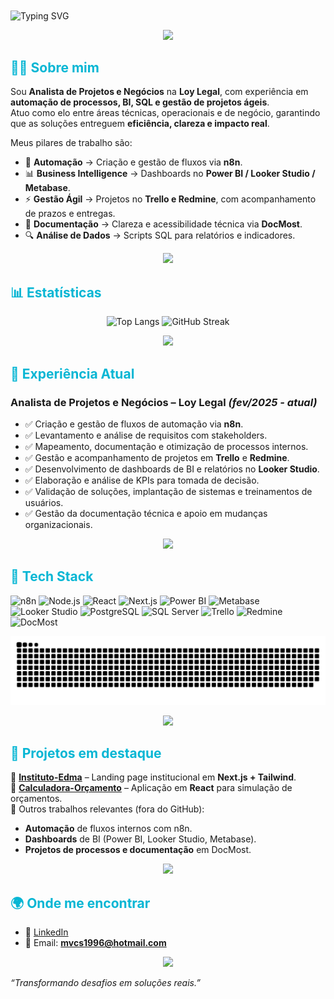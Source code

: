 <!-- Header animado -->
<img align="center" src="https://readme-typing-svg.herokuapp.com?font=Livvic&size=28&duration=4000&pause=1000&color=06B6D4&center=true&vCenter=true&width=1000&lines=Oi%2C+eu+sou+o+Marcos+Conterno+👋;Analista+de+Projetos+e+Negócios;Automação+%7C+BI+%7C+Gestão+de+Projetos;Transformando+processos+em+resultados!" alt="Typing SVG" />

<p align="center">
  <img src="https://capsule-render.vercel.app/api?type=rect&color=0:06B6D4,100:16A34A&height=2&section=footer" />
</p>

## <span style="color:#06B6D4">👨‍💻 Sobre mim</span>
Sou **Analista de Projetos e Negócios** na **Loy Legal**, com experiência em **automação de processos, BI, SQL e gestão de projetos ágeis**.  
Atuo como elo entre áreas técnicas, operacionais e de negócio, garantindo que as soluções entreguem **eficiência, clareza e impacto real**.  

Meus pilares de trabalho são:  
- 🚀 **Automação** → Criação e gestão de fluxos via **n8n**.  
- 📊 **Business Intelligence** → Dashboards no **Power BI / Looker Studio / Metabase**.  
- ⚡ **Gestão Ágil** → Projetos no **Trello e Redmine**, com acompanhamento de prazos e entregas.  
- 📝 **Documentação** → Clareza e acessibilidade técnica via **DocMost**.  
- 🔍 **Análise de Dados** → Scripts SQL para relatórios e indicadores.  

<p align="center">
  <img src="https://capsule-render.vercel.app/api?type=rect&color=0:06B6D4,100:16A34A&height=2&section=footer" />
</p>

## <span style="color:#06B6D4">📊 Estatísticas</span>
<p align="center">
  <img height="180em" src="https://github-readme-stats.vercel.app/api/top-langs/?username=MarcosConterno&layout=compact&theme=tokyonight" alt="Top Langs"/>
  <img height="180em" src="https://streak-stats.demolab.com?user=MarcosConterno&theme=tokyonight" alt="GitHub Streak"/>
</p>

<p align="center">
  <img src="https://capsule-render.vercel.app/api?type=rect&color=0:06B6D4,100:16A34A&height=2&section=footer" />
</p>

## <span style="color:#06B6D4">🏢 Experiência Atual</span>
### **Analista de Projetos e Negócios – Loy Legal** *(fev/2025 - atual)*
- ✅ Criação e gestão de fluxos de automação via **n8n**.  
- ✅ Levantamento e análise de requisitos com stakeholders.  
- ✅ Mapeamento, documentação e otimização de processos internos.  
- ✅ Gestão e acompanhamento de projetos em **Trello** e **Redmine**.  
- ✅ Desenvolvimento de dashboards de BI e relatórios no **Looker Studio**.  
- ✅ Elaboração e análise de KPIs para tomada de decisão.  
- ✅ Validação de soluções, implantação de sistemas e treinamentos de usuários.  
- ✅ Gestão da documentação técnica e apoio em mudanças organizacionais.  

<p align="center">
  <img src="https://capsule-render.vercel.app/api?type=rect&color=0:06B6D4,100:16A34A&height=2&section=footer" />
</p>

## <span style="color:#06B6D4">🔧 Tech Stack</span>
<p align="left">
  <img alt="n8n" src="https://img.shields.io/badge/n8n-EA4B8B?logo=n8n&logoColor=white"/>
  <img alt="Node.js" src="https://img.shields.io/badge/Node.js-339933?logo=node.js&logoColor=white"/>
  <img alt="React" src="https://img.shields.io/badge/React-20232A?logo=react&logoColor=61DAFB"/>
  <img alt="Next.js" src="https://img.shields.io/badge/Next.js-000000?logo=nextdotjs&logoColor=white"/>
  <img alt="Power BI" src="https://img.shields.io/badge/Power%20BI-F2C811?logo=powerbi&logoColor=black"/>
  <img alt="Metabase" src="https://img.shields.io/badge/Metabase-509EE3?logo=metabase&logoColor=white"/>
  <img alt="Looker Studio" src="https://img.shields.io/badge/Looker%20Studio-4285F4?logo=googleanalytics&logoColor=white"/>
  <img alt="PostgreSQL" src="https://img.shields.io/badge/PostgreSQL-4169E1?logo=postgresql&logoColor=white"/>
  <img alt="SQL Server" src="https://img.shields.io/badge/SQL%20Server-CC2927?logo=microsoftsqlserver&logoColor=white"/>
  <img alt="Trello" src="https://img.shields.io/badge/Trello-0052CC?logo=trello&logoColor=white"/>
  <img alt="Redmine" src="https://img.shields.io/badge/Redmine-B32024?logo=redmine&logoColor=white"/>
  <img alt="DocMost" src="https://img.shields.io/badge/DocMost-0A0A0A?logo=readme&logoColor=white"/>
</p>

<!-- Snake Animation -->
<p align="center">
  <img src="https://raw.githubusercontent.com/Platane/snk/output/github-contribution-grid-snake.svg" alt="snake animation"/>
</p>

<p align="center">
  <img src="https://capsule-render.vercel.app/api?type=rect&color=0:06B6D4,100:16A34A&height=2&section=footer" />
</p>

## <span style="color:#06B6D4">📌 Projetos em destaque</span>
🔹 [**Instituto-Edma**](https://github.com/MarcosConterno/Instituto-Edma) – Landing page institucional em **Next.js + Tailwind**.  
🔹 [**Calculadora-Orçamento**](https://github.com/MarcosConterno/calculadora-orcamento) – Aplicação em **React** para simulação de orçamentos.  
🔹 Outros trabalhos relevantes (fora do GitHub):
- **Automação** de fluxos internos com n8n.  
- **Dashboards** de BI (Power BI, Looker Studio, Metabase).  
- **Projetos de processos e documentação** em DocMost.  

<p align="center">
  <img src="https://capsule-render.vercel.app/api?type=rect&color=0:06B6D4,100:16A34A&height=2&section=footer" />
</p>

## <span style="color:#06B6D4">🌍 Onde me encontrar</span>
- 💼 [LinkedIn](https://www.linkedin.com/in/marcos-vinicius-conterno-de-souza-78440b102/)  
- 📧 Email: **mvcs1996@hotmail.com**  

<p align="center">
  <img src="https://capsule-render.vercel.app/api?type=rect&color=0:06B6D4,100:16A34A&height=2&section=footer" />
</p>

<i align="center">“Transformando desafios em soluções reais.”</i>
